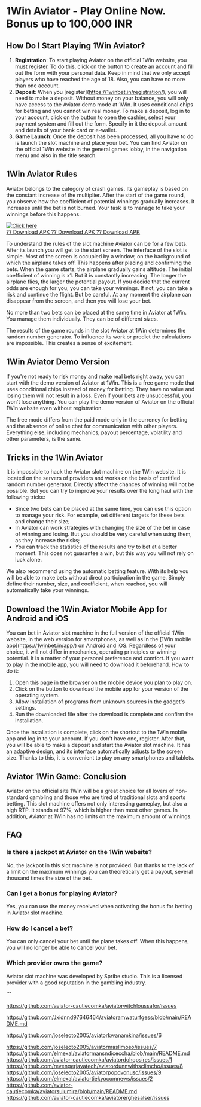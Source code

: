# 1Win Aviator - Play Online Now. Bonus up to 100,000 INR

## How Do I Start Playing 1Win Aviator?

1.  **Registration**: To start playing Aviator on the official 1Win
    website, you must register. To do this, click on the button to
    create an account and fill out the form with your personal data.
    Keep in mind that we only accept players who have reached the age
    of 18. Also, you can have no more than one account.
2.  **Deposit**: When you
    \[register\](https://1winbet.in/registration/), you will need to
    make a deposit. Without money on your balance, you will only have
    access to the Aviator demo mode at 1Win. It uses conditional chips
    for betting and you cannot win real money. To make a deposit, log in
    to your account, click on the button to open the cashier, select
    your payment system and fill out the form. Specify in it the deposit
    amount and details of your bank card or e-wallet.
3.  **Game Launch**: Once the deposit has been processed, all you have
    to do is launch the slot machine and place your bet. You can find
    Aviator on the official 1Win website in the general games lobby, in
    the navigation menu and also in the title search.

## 1Win Aviator Rules

Aviator belongs to the category of crash games. Its gameplay is based on
the constant increase of the multiplier. After the start of the game
round, you observe how the coefficient of potential winnings gradually
increases. It increases until the bet is not burned. Your task is to
manage to take your winnings before this happens.

[![Click
here](https://readscoops.com/wp-content/uploads/2023/03/Readscoop-aviator-1-1.jpg)](https://traff.sbs/deff)\
[?? Download APK ?? Download APK ?? Download
APK](https://traff.sbs/deff)

To understand the rules of the slot machine Aviator can be for a few
bets. After its launch you will get to the start screen. The interface
of the slot is simple. Most of the screen is occupied by a window, on
the background of which the airplane takes off. This happens after
placing and confirming the bets. When the game starts, the airplane
gradually gains altitude. The initial coefficient of winning is x1. But
it is constantly increasing. The longer the airplane flies, the larger
the potential payout. If you decide that the current odds are enough for
you, you can take your winnings. If not, you can take a risk and
continue the flight. But be careful. At any moment the airplane can
disappear from the screen, and then you will lose your bet.

No more than two bets can be placed at the same time in Aviator at 1Win.
You manage them individually. They can be of different sizes.

The results of the game rounds in the slot Aviator at 1Win determines
the random number generator. To influence its work or predict the
calculations are impossible. This creates a sense of excitement.

## 1Win Aviator Demo Version

If you're not ready to risk money and make real bets right away, you can
start with the demo version of Aviator at 1Win. This is a free game mode
that uses conditional chips instead of money for betting. They have no
value and losing them will not result in a loss. Even if your bets are
unsuccessful, you won't lose anything. You can play the demo version of
Aviator on the official 1Win website even without registration.

The free mode differs from the paid mode only in the currency for
betting and the absence of online chat for communication with other
players. Everything else, including mechanics, payout percentage,
volatility and other parameters, is the same.

## Tricks in the 1Win Aviator

It is impossible to hack the Aviator slot machine on the 1Win website.
It is located on the servers of providers and works on the basis of
certified random number generator. Directly affect the chances of
winning will not be possible. But you can try to improve your results
over the long haul with the following tricks:

-   Since two bets can be placed at the same time, you can use this
    option to manage your risk. For example, set different targets for
    these bets and change their size;
-   In Aviator can work strategies with changing the size of the bet in
    case of winning and losing. But you should be very careful when
    using them, as they increase the risks;
-   You can track the statistics of the results and try to bet at a
    better moment. This does not guarantee a win, but this way you will
    not rely on luck alone.

We also recommend using the automatic betting feature. With its help you
will be able to make bets without direct participation in the game.
Simply define their number, size, and coefficient, when reached, you
will automatically take your winnings.

## Download the 1Win Aviator Mobile App for Android and iOS

You can bet in Aviator slot machine in the full version of the official
1Win website, in the web version for smartphones, as well as in the
\[1Win mobile app\](https://1winbet.in/app/) on Android and iOS.
Regardless of your choice, it will not differ in mechanics, operating
principles or winning potential. It is a matter of your personal
preference and comfort. If you want to play in the mobile app, you will
need to download it beforehand. How to do it:

1.  Open this page in the browser on the mobile device you plan to play
    on.
2.  Click on the button to download the mobile app for your version of
    the operating system.
3.  Allow installation of programs from unknown sources in the gadget's
    settings.
4.  Run the downloaded file after the download is complete and confirm
    the installation.

Once the installation is complete, click on the shortcut to the 1Win
mobile app and log in to your account. If you don't have one, register.
After that, you will be able to make a deposit and start the Aviator
slot machine. It has an adaptive design, and its interface automatically
adjusts to the screen size. Thanks to this, it is convenient to play on
any smartphones and tablets.

## Aviator 1Win Game: Conclusion

Aviator on the official site 1Win will be a great choice for all lovers
of non-standard gambling and those who are tired of traditional slots
and sports betting. This slot machine offers not only interesting
gameplay, but also a high RTP. It stands at 97%, which is higher than
most other games. In addition, Aviator at 1Win has no limits on the
maximum amount of winnings.

## FAQ

### Is there a jackpot at Aviator on the 1Win website?

No, the jackpot in this slot machine is not provided. But thanks to the
lack of a limit on the maximum winnings you can theoretically get a
payout, several thousand times the size of the bet.

### Can I get a bonus for playing Aviator?

Yes, you can use the money received when activating the bonus for
betting in Aviator slot machine.

### How do I cancel a bet?

You can only cancel your bet until the plane takes off. When this
happens, you will no longer be able to cancel your bet.

### Which provider owns the game?

Aviator slot machine was developed by Spribe studio. This is a licensed
provider with a good reputation in the gambling industry.

\`\`\`

https://github.com/aviator-cautiecomka/aviatorwitchloussafor/issues

https://github.com/Jxidnnd97646464/aviatoramwaturfgess/blob/main/README.md

https://github.com/joseleoto2005/aviatorkwanamkina/issues/6

https://github.com/joseleoto2005/aviatormaslimoso/issues/7
https://github.com/elmexal/aviatormansndiceccha/blob/main/README.md
https://github.com/aviator-cautiecomka/aviatordohopsires/issues/1
https://github.com/revengerjavatech/aviatordunnwithsclimcho/issues/8
https://github.com/joseleoto2005/aviatorpopovonusc/issues/9
https://github.com/elmexal/aviatortiekyocomnews/issues/2
https://github.com/aviator-cautiecomka/aviatorsulumira/blob/main/README.md
https://github.com/aviator-cautiecomka/aviatorerghesalser/issues
